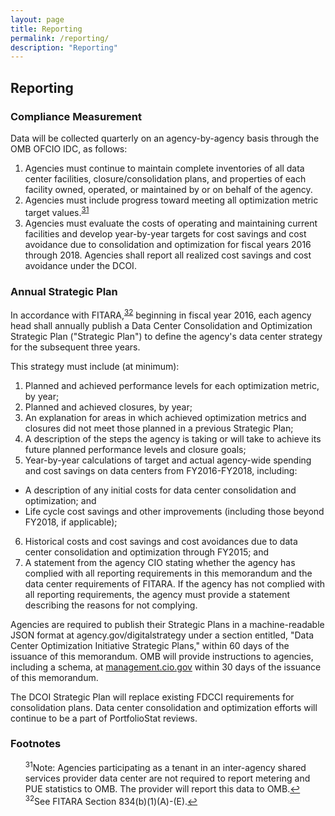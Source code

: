 ```yaml
---
layout: page
title: Reporting
permalink: /reporting/
description: "Reporting"
---
```

## Reporting

### Compliance Measurement

Data will be collected quarterly on an agency-by-agency basis through the OMB OFCIO IDC, as follows:

1. Agencies must continue to maintain complete inventories of all data center facilities, closure/consolidation plans, and properties of each facility owned, operated, or maintained by or on behalf of the agency.
2. Agencies must include progress toward meeting all optimization metric target values.<sup id="fnr31"><a href="#fn31">31</a></sup>
3. Agencies must evaluate the costs of operating and maintaining current facilities and develop year-by-year targets for cost savings and cost avoidance due to consolidation and optimization for fiscal years 2016 through 2018. Agencies shall report all realized cost savings and cost avoidance under the DCOI.

### Annual Strategic Plan

In accordance with FITARA,<sup id="fnr32"><a href="#fn32">32</a></sup> beginning in fiscal year 2016, each agency head shall annually publish a Data Center Consolidation and Optimization Strategic Plan ("Strategic Plan") to define the agency's data center strategy for the subsequent three years.

This strategy must include (at minimum):

1. Planned and achieved performance levels for each optimization metric, by year;
2. Planned and achieved closures, by year;
3. An explanation for areas in which achieved optimization metrics and closures did not meet those planned in a previous Strategic Plan;
4. A description of the steps the agency is taking or will take to achieve its future planned performance levels and closure goals;
5. Year-by-year calculations of target and actual agency-wide spending and cost savings on data centers from FY2016-FY2018, including:
  - A description of any initial costs for data center consolidation and optimization; and
  - Life cycle cost savings and other improvements (including those beyond FY2018, if applicable);
6. Historical costs and cost savings and cost avoidances due to data center consolidation and optimization through FY2015; and
7. A statement from the agency CIO stating whether the agency has complied with all reporting requirements in this memorandum and the data center requirements of FITARA. If the agency has not complied with all reporting requirements, the agency must provide a statement describing the reasons for not complying.

Agencies are required to publish their Strategic Plans in a machine-readable JSON format at agency.gov/digitalstrategy under a section entitled, "Data Center Optimization Initiative Strategic Plans," within 60 days of the issuance of this memorandum.  OMB will provide instructions to agencies, including a schema, at [management.cio.gov](https://management.cio.gov) within 30 days of the issuance of this memorandum.

The DCOI Strategic Plan will replace existing FDCCI requirements for consolidation plans. Data center consolidation and optimization efforts will continue to be a part of PortfolioStat reviews.

### Footnotes

<ul style="list-style-type:none">
<li id="fn31"><sup>31</sup>Note: Agencies participating as a tenant in an inter-agency shared services provider data center are not required to report metering and PUE statistics to OMB. The provider will report this data to OMB.<a href="#fnr31">&#8617;</a></li>

<li id="fn32"><sup>32</sup>See FITARA Section 834(b)(1)(A)-(E).<a href="#fnr32">&#8617;</a></li>
</ul>
